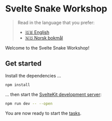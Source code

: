 # Svelte Snake Workshop

<!-- mdpo-disable -->
<!-- prettier-ignore-start -->

<!-- mdpo-enable-next-line -->
> Read in the language that you prefer:
>
> - [🇬🇧 English][readme-eng]
> - [🇳🇴 Norsk bokmål][readme-nob]

<!-- prettier-ignore-end -->

<!-- mdpo-enable -->

Welcome to the Svelte Snake Workshop!

## Get started

Install the dependencies …

```bash
npm install
```

… then start the [SvelteKit development server](https://kit.svelte.dev/):

```bash
npm run dev -- --open
```

You are now ready to start the [tasks](./TASKS.md).

[readme-eng]: .
[readme-nob]: ./locale/nob/README.md
